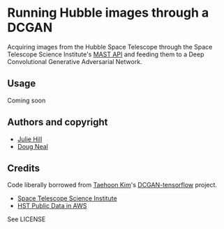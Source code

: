 # Running Hubble images through a DCGAN

Acquiring images from the Hubble Space Telescope through the Space Telescope Science Institute's
[MAST API](https://mast.stsci.edu/api/v0/) and feeding them to a Deep Convolutional Generative
Adversarial Network.

## Usage

Coming soon

## Authors and copyright

 * [Julie Hill](https://github.com/juliefhill)
 * [Doug Neal](https://github.com/dougneal)

## Credits

Code liberally borrowed from [Taehoon Kim](https://github.com/carpedm20)'s
[DCGAN-tensorflow](https://github.com/carpedm20/DCGAN-tensorflow/) project.

 * [Space Telescope Science Institute](https://www.stsci.edu/)
 * [HST Public Data in AWS](https://registry.opendata.aws/hst/)

See LICENSE

